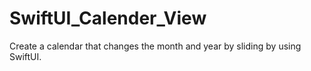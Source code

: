 # SwiftUI_Calender_View
Create a calendar that changes the month and year by sliding by using SwiftUI.

